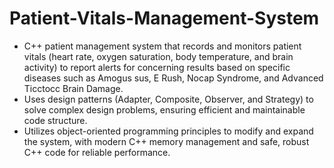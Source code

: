 # Patient-Vitals-Management-System
- C++ patient management system that records and monitors patient vitals (heart rate, oxygen saturation, body temperature, and brain activity) to report alerts for concerning results based on specific diseases such as Amogus sus, E Rush, Nocap Syndrome, and Advanced Ticctocc Brain Damage.
- Uses design patterns (Adapter, Composite, Observer, and Strategy) to solve complex design problems, ensuring efficient and maintainable code structure.
- Utilizes object-oriented programming principles to modify and expand the system, with modern C++ memory management and safe, robust C++ code for reliable performance.
